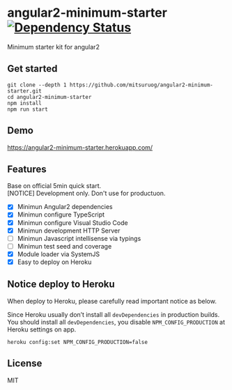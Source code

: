 # angular2-minimum-starter [![Dependency Status](https://gemnasium.com/mitsuruog/angular2-minimum-starter.svg)](https://gemnasium.com/mitsuruog/angular2-minimum-starter)

Minimum starter kit for angular2

## Get started

 ```
 git clone --depth 1 https://github.com/mitsuruog/angular2-minimum-starter.git
 cd angular2-minimum-starter
 npm install 
 npm run start
 ```

## Demo

https://angular2-minimum-starter.herokuapp.com/

## Features

Base on official 5min quick start.  
[NOTICE] Development only. Don't use for productuon.
 
- [x] Minimun Angular2 dependencies
- [x] Minimun configure TypeScript
- [x] Minimun configure Visual Studio Code
- [x] Minimun development HTTP Server
- [ ] Minimun Javascript intellisense via typings 
- [ ] Minimun test seed and coverage 
- [x] Module loader via SystemJS
- [x] Easy to deploy on Heroku

## Notice deploy to Heroku

When deploy to Heroku, please carefully read important notice as below.

Since Heroku usually don’t install all `devDependencies` in production builds. You should install all `devDependencies`, you disable `NPM_CONFIG_PRODUCTION` at Heroku settings on app.

```
heroku config:set NPM_CONFIG_PRODUCTION=false
```

## License

MIT

